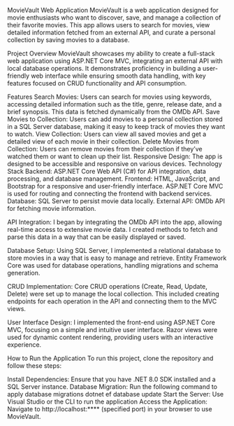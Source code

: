 MovieVault Web Application
MovieVault is a web application designed for movie enthusiasts who want to discover, save, and manage a collection of their favorite movies. This app allows users to search for movies, view detailed information fetched from an external API, and curate a personal collection by saving movies to a database.

Project Overview
MovieVault showcases my ability to create a full-stack web application using ASP.NET Core MVC, integrating an external API with local database operations. It demonstrates proficiency in building a user-friendly web interface while ensuring smooth data handling, with key features focused on CRUD functionality and API consumption.

Features
Search Movies: Users can search for movies using keywords, accessing detailed information such as the title, genre, release date, and a brief synopsis. This data is fetched dynamically from the OMDb API.
Save Movies to Collection: Users can add movies to a personal collection stored in a SQL Server database, making it easy to keep track of movies they want to watch.
View Collection: Users can view all saved movies and get a detailed view of each movie in their collection.
Delete Movies from Collection: Users can remove movies from their collection if they’ve watched them or want to clean up their list.
Responsive Design: The app is designed to be accessible and responsive on various devices.
Technology Stack
Backend: ASP.NET Core Web API (C#) for API integration, data processing, and database management.
Frontend: HTML, JavaScript, and Bootstrap for a responsive and user-friendly interface. ASP.NET Core MVC is used for routing and connecting the frontend with backend services.
Database: SQL Server to persist movie data locally.
External API: OMDb API for fetching movie information.

API Integration: I began by integrating the OMDb API into the app, allowing real-time access to extensive movie data. I created methods to fetch and parse this data in a way that can be easily displayed or saved.

Database Setup: Using SQL Server, I implemented a relational database to store movies in a way that is easy to manage and retrieve. Entity Framework Core was used for database operations, handling migrations and schema generation.

CRUD Implementation: Core CRUD operations (Create, Read, Update, Delete) were set up to manage the local collection. This included creating endpoints for each operation in the API and connecting them to the MVC views.

User Interface Design: I implemented the front-end using ASP.NET Core MVC, focusing on a simple and intuitive user interface. Razor views were used for dynamic content rendering, providing users with an interactive experience.

How to Run the Application
To run this project, clone the repository and follow these steps:

Install Dependencies: Ensure that you have .NET 8.0 SDK installed and a SQL Server instance.
Database Migration: Run the following command to apply database migrations
dotnet ef database update
Start the Server: Use Visual Studio or the CLI to run the application
Access the Application: Navigate to http://localhost:**** (specified port) in your browser to use MovieVault.
